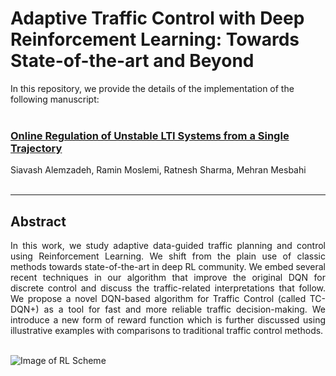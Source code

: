 # Adaptive Traffic Control with Deep Reinforcement Learning: Towards State-of-the-art and Beyond


In this repository, we provide the details of the implementation of the following manuscript: <br> <br>


### [Online Regulation of Unstable LTI Systems from a Single Trajectory](https://128.84.21.199/abs/2006.00125)

Siavash Alemzadeh, Ramin Moslemi, Ratnesh Sharma, Mehran Mesbahi <br> <br>


---

## Abstract

<div align="justify"> In this work, we study adaptive data-guided traffic planning and control using Reinforcement Learning. We shift from the plain use of classic methods towards state-of-the-art in deep RL community. We embed several recent techniques in our algorithm that improve the original DQN for discrete control and discuss the traffic-related interpretations that follow. We propose a novel DQN-based algorithm for Traffic Control (called TC-DQN+) as a tool for fast and more reliable traffic decision-making. We introduce a new form of reward function which is further discussed using illustrative examples with comparisons to traditional traffic control methods. </div> <br>

![Image of RL Scheme](http://depts.washington.edu/uwrainlab/wordpress/wp-content/uploads/2020/07/RLScheme-1.png=150x150)
